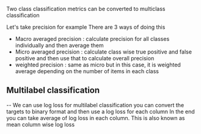 Two class classification metrics can be converted to 
multiclass classification

Let's take precision for example
There are 3 ways of doing this
- Macro averaged precision : calculate precision for all
classes individually and then average them
- Micro averaged precision : calculate class wise true positive
and false positive and then use that to calculate overall precision
- weighted precision : same as micro but in this case, it is weighted average 
depending on the number of items in each class

## Multilabel classification

-- We can use log loss for multilabel classification
you can convert the targets to binary format and then use a log loss for each column
In the end you can take average of log loss in each column. 
This is also known as mean column wise log loss
